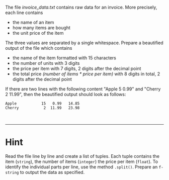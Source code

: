 The file *invoice_data.txt* contains raw data for an invoice. More precisely, each line contains

- the name of an item
- how many items are bought
- the unit price of the item

The three values are separated by a single whitespace. Prepare a beautified output of the file which contains

- the name of the item formatted with 15 characters
- the number of units with 3 digits
- the price per item with 7 digits, 2 digits after the decimal point
- the total price *(number of items * price per item)* with 8 digits in total, 2 digits after the decimal point

If there are two lines with the following content "Apple 5 0.99" and "Cherry 2 11.99", then the beautified output should
look as follows:

    Apple           15   0.99   14.85
    Cherry           2  11.99   23.98

<br/>

---

# Hint
Read the file line by line and create a list of tuples. Each tuple contains the item (`string`), the number of items
(`integer`) the price per item (`float`). To identify the individual parts per line, use the method `.split()`. Prepare
an `f-string` to output the data as specified.